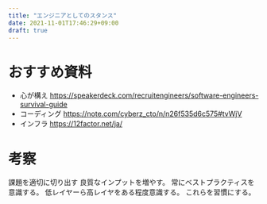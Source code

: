 ```yaml
---
title: "エンジニアとしてのスタンス"
date: 2021-11-01T17:46:29+09:00
draft: true
---
```


# おすすめ資料
- 心が構え https://speakerdeck.com/recruitengineers/software-engineers-survival-guide
- コーディング https://note.com/cyberz_cto/n/n26f535d6c575#tvWjV
- インフラ https://12factor.net/ja/

# 考察

課題を適切に切り出す
良質なインプットを増やす。
常にベストプラクティスを意識する。
低レイヤーら高レイヤをある程度意識する。
これらを習慣にする。
